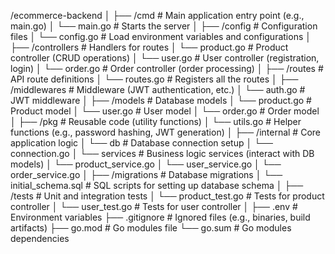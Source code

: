 /ecommerce-backend
│
├── /cmd                # Main application entry point (e.g., main.go)
│   └── main.go         # Starts the server
│
├── /config             # Configuration files
│   └── config.go       # Load environment variables and configurations
│
├── /controllers        # Handlers for routes
│   └── product.go      # Product controller (CRUD operations)
│   └── user.go         # User controller (registration, login)
│   └── order.go        # Order controller (order processing)
│
├── /routes             # API route definitions
│   └── routes.go       # Registers all the routes
│
├── /middlewares        # Middleware (JWT authentication, etc.)
│   └── auth.go         # JWT middleware
│
├── /models             # Database models
│   └── product.go      # Product model
│   └── user.go         # User model
│   └── order.go        # Order model
│
├── /pkg                # Reusable code (utility functions)
│   └── utils.go        # Helper functions (e.g., password hashing, JWT generation)
│
├── /internal           # Core application logic
│   └── db              # Database connection setup
│       └── connection.go
│   └── services        # Business logic services (interact with DB models)
│       └── product_service.go
│       └── user_service.go
│       └── order_service.go
│
├── /migrations         # Database migrations
│   └── initial_schema.sql  # SQL scripts for setting up database schema
│
├── /tests              # Unit and integration tests
│   └── product_test.go  # Tests for product controller
│   └── user_test.go     # Tests for user controller
│
├── .env                # Environment variables
├── .gitignore          # Ignored files (e.g., binaries, build artifacts)
├── go.mod              # Go modules file
└── go.sum              # Go modules dependencies